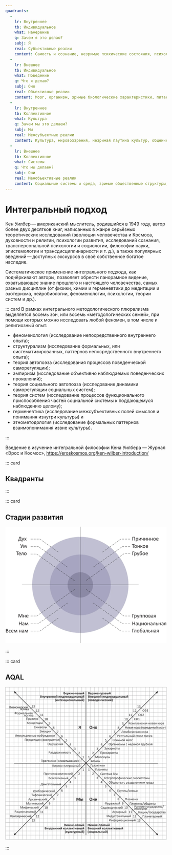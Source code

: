 ```yaml
---
quadrants:
  -
    lr: Внутреннее
    tb: Индивидуальное
    what: Намерение
    q: Зачем я это делаю?
    subj: Я
    real: Субъективные реалии
    content: Самость и сознание, незримые психические состояния, психологическое развитие, ментальные модели, ценности, эмоции, воля, мораль...
  -
    lr: Внешнее
    tb: Индивидуальное
    what: Поведение
    q: Что я делаю?
    subj: Оно
    real: Объективные реалии
    content: Мозг, организм, зримые биологические характеристики, питание...
  -
    lr: Внутреннее
    tb: Коллективное
    what: Культура
    q: Зачем мы это делаем?
    subj: Мы
    real: Межсубъектные реалии
    content: Культура, мировоззрения, незримая паутина культур, общение, отношения, нормы, ценности, границы, обычаи...
  -
    lr: Внешнее
    tb: Коллективное
    what: Системы
    q: Что мы делаем?
    subj: Они
    real: Межобъективные реалии
    content: Социальные системы и среда, зримые общественные структуры, экономические системы, политические режимы, правовые системы...
---
```


# Интегральный подход

Кен Уилбер — американский мыслитель, родившийся в 1949 году,  автор более двух десятков книг, написанных в жанре серьёзных теоретических исследований (эволюции человечества и Космоса, духовности и религии, психологии развития, исследований сознания, трансперсональной психологии и социологии, философии науки, эпистемологии и трансдисциплинарности и т. д.), а также популярных введений — доступных экскурсов в своё собственное богатое наследие.

Систематическое применение интегрального подхода, как подчёркивают авторы, позволяет обрести панорамное видение, охватывающее знание прошлого и настоящего человечества, самых разных дисциплин (от физики, химии и герменевтики до медитации и эзотеризма, нейробиологии, феноменологии, психологии, теории систем и др.). 

::: card
В рамках интегрального методологического плюрализма выделяется восемь зон, или восемь «методологических семей», при помощи которых можно исследовать любой феномен, в том числе и религиозный опыт:

- феноменология (исследование непосредственного внутреннего опыта);
- структурализм (исследование формальных, или систематизированных, паттернов непосредственного внутреннего опыта);
- теория автопоэза (исследования процессов поведенческой саморегуляции);
- эмпиризм (исследование объективно наблюдаемых поведенческих проявлений);
- теория социального автопоэза (исследование динамики саморегуляции социальных систем);
- теория систем (исследование процессов функционального приспособления частей социальной системы к поддающемуся наблюдению целому);
- герменевтика (исследование межсубъективных полей смыслов и понимания изнутри культуры) и
- этнометодология (исследование формальных паттернов взаимопонимания извне культуры).

:::

Введение в изучение интегральной философии Кена Уилбера — Журнал «Эрос и Космос», https://eroskosmos.org/ken-wilber-introduction/

::: card

## Квадранты

<integral-quadrants :quadrants="$frontmatter.quadrants" />

:::

::: card
## Стадии развития

![](./image011.webp)

:::

::: card
## AQAL

![](./image007.webp)

:::



